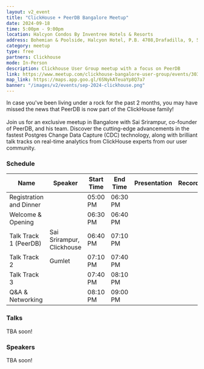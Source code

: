 ```yaml
---
layout: v2_event
title: "ClickHouse + PeerDB Bangalore Meetup"
date: 2024-09-18
time: 5:00pm - 9:00pm
location: Halcyon Condos By Inventree Hotels & Resorts
address: Bohemian & Poolside, Halcyon Hotel, P.B. 4708,Drafadilla, 9, 5th Main Rd, BDA Layout, 4th Block, Koramangala, Bengaluru, Karnataka 560047
category: meetup
type: free
partners: Clickhouse
mode: In-Person
description: Clickhouse User Group meetup with a focus on PeerDB
link: https://www.meetup.com/clickhouse-bangalore-user-group/events/303208274/
map_link: https://maps.app.goo.gl/6SNykATeuaYp8Q7a7
banner: "/images/v2/events/sep-2024-clickhouse.png"
---
```


<div class="about">
In case you've been living under a rock for the past 2 months, you may have missed the news that PeerDB is now part of the ClickHouse family!  
<br><br>
Join us for an exclusive meetup in Bangalore with Sai Srirampur, co-founder of PeerDB, and his team. Discover the cutting-edge advancements in the fastest Postgres Change Data Capture (CDC) technology, along with brilliant talk tracks on real-time analytics from ClickHouse experts from our user community. 
</div>

### Schedule

| Name                    | Speaker                   | Start Time | End Time | Presentation | Recording |
|-------------------------|---------------------------|------------|----------|--------------|-----------|
| Registration and Dinner |                           | 05:00 PM   | 06:30 PM |              |           |
| Welcome & Opening       |                           | 06:30 PM   | 06:40 PM |              |           |
| Talk Track 1 (PeerDB)   | Sai Srirampur, Clickhouse | 06:40 PM   | 07:10 PM |              |           |
| Talk Track 2            | Gumlet                    | 07:10 PM   | 07:40 PM |              |           |
| Talk Track 3            |                           | 07:40 PM   | 08:10 PM |              |           |
| Q&A & Networking        |                           | 08:10 PM   | 09:00 PM |              |           |


### Talks

TBA soon!

### Speakers

TBA soon!